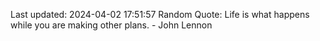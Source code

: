 Last updated: 2024-04-02 17:51:57
Random Quote: Life is what happens while you are making other plans. - John Lennon